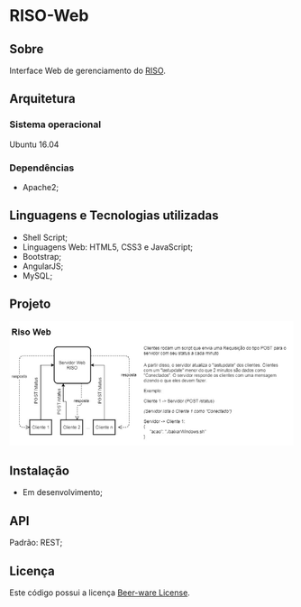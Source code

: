 # RISO-Web

## Sobre

Interface Web de gerenciamento do [RISO](https://github.com/ntic-cefetmg/RISO).

## Arquitetura

### Sistema operacional
Ubuntu 16.04

### Dependências
- Apache2;

## Linguagens e Tecnologias utilizadas
- Shell Script;
- Linguagens Web: HTML5, CSS3 e JavaScript;
- Bootstrap;
- AngularJS;
- MySQL;

## Projeto

![Projeto RISO-Web](/src/imagens/projeto.jpg)

## Instalação
- Em desenvolvimento;

## API
Padrão: REST;

## Licença
Este código possui a licença [Beer-ware License](https://github.com/ntic-cefetmg/RISO-Web/blob/master/LICENSE.md).
